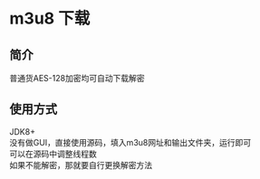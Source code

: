# m3u8 下载

## 简介  
普通货AES-128加密均可自动下载解密  

##  使用方式
JDK8+  
没有做GUI，直接使用源码，填入m3u8网址和输出文件夹，运行即可  
可以在源码中调整线程数  
如果不能解密，那就要自行更换解密方法  